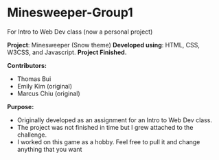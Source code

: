 # Minesweeper-Group1
For Intro to Web Dev class (now a personal project)

<b>Project</b>: Minesweeper (Snow theme)
<b>Developed using</b>: HTML, CSS, W3CSS, and Javascript.
<b>Project Finished.</b>

<b>Contributors:</b>
<ul>
  <li>Thomas Bui</li>
  <li>Emily Kim (original)</li>
  <li>Marcus Chiu (original)</li>
</ul>

<b>Purpose:</b>
<ul>
  <li>Originally developed as an assignment for an Intro to Web Dev class.</li>
  <li>The project was not finished in time but I grew attached to the challenge.</li>
  <li>I worked on this game as a hobby. Feel free to pull it and change anything that you want</li>
</ul>

